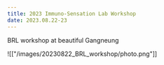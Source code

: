 ```yaml
---
title: 2023 Immuno-Sensation Lab Workshop
date: 2023.08.22-23
---
```


BRL workshop at beautiful Gangneung

![["/images/20230822_BRL_workshop/photo.png"]]